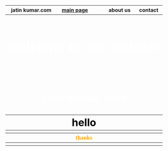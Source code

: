 <!DOCTYPE html>
<head>
    <title>Document</title>
</head>
<body background="html/07.jpg">

<table border="0"width="100%"height="1000px">
<!----Row1---->
<tr>
<th>jatin kumar.com</th>
<th><a href ="a.html">main page</a></th>
<th></th>
<th></th>
<th>about us</th>
<th>contact</th>
</TR>

<!----row2---->
<tr>
<th colspan="6">
<font color="white"face="Cambria Math" size="5">
<h1> welcome to our website</h1><br>
<h2>   jatin kumar .com</h2>
</font>
</th>
</TR>

<!----Row3---->
<tr>
<th colspan="6">
<font size="6" color="black"> hello </font>
</th>

</TR>

<!----Row4---->
<tr>
<th></th>
<th></th>
<th></th>
<th></th>
<th></th>
<th></th>
</TR>

<!----Row5---->
<tr>
<th colspan="6">
<font color="orange"size="4"face="Cambria"> thanks </font>
</th>
</TR>

<!----Row6---->
<tr>
<th></th>
<th></th>
<th></th>
<th></th>
<th></th>
<th></th>
</TR>

</table>


</body>
</html>
